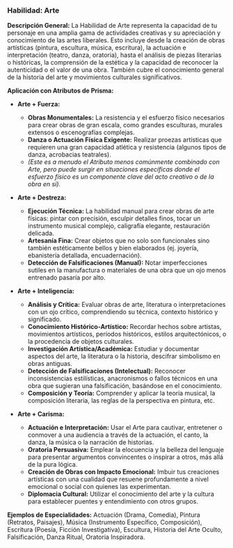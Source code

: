 ### Habilidad: Arte

**Descripción General:**
La Habilidad de Arte representa la capacidad de tu personaje en una amplia gama de actividades creativas y su apreciación y conocimiento de las artes liberales. Esto incluye desde la creación de obras artísticas (pintura, escultura, música, escritura), la actuación e interpretación (teatro, danza, oratoria), hasta el análisis de piezas literarias o históricas, la comprensión de la estética y la capacidad de reconocer la autenticidad o el valor de una obra. También cubre el conocimiento general de la historia del arte y movimientos culturales significativos.

**Aplicación con Atributos de Prisma:**

*   **Arte + Fuerza:**
    *   **Obras Monumentales:** La resistencia y el esfuerzo físico necesarios para crear obras de gran escala, como grandes esculturas, murales extensos o escenografías complejas.
    *   **Danza o Actuación Física Exigente:** Realizar proezas artísticas que requieren una gran capacidad atlética y resistencia (algunos tipos de danza, acrobacias teatrales).
    *   *(Este es a menudo el Atributo menos comúnmente combinado con Arte, pero puede surgir en situaciones específicas donde el esfuerzo físico es un componente clave del acto creativo o de la obra en sí).*

*   **Arte + Destreza:**
    *   **Ejecución Técnica:** La habilidad manual para crear obras de arte físicas: pintar con precisión, esculpir detalles finos, tocar un instrumento musical complejo, caligrafía elegante, restauración delicada.
    *   **Artesanía Fina:** Crear objetos que no solo son funcionales sino también estéticamente bellos y bien elaborados (ej. joyería, ebanistería detallada, encuadernación).
    *   **Detección de Falsificaciones (Manual):** Notar imperfecciones sutiles en la manufactura o materiales de una obra que un ojo menos entrenado pasaría por alto.

*   **Arte + Inteligencia:**
    *   **Análisis y Crítica:** Evaluar obras de arte, literatura o interpretaciones con un ojo crítico, comprendiendo su técnica, contexto histórico y significado.
    *   **Conocimiento Histórico-Artístico:** Recordar hechos sobre artistas, movimientos artísticos, períodos históricos, estilos arquitectónicos, o la procedencia de objetos culturales.
    *   **Investigación Artística/Académica:** Estudiar y documentar aspectos del arte, la literatura o la historia, descifrar simbolismo en obras antiguas.
    *   **Detección de Falsificaciones (Intelectual):** Reconocer inconsistencias estilísticas, anacronismos o fallos técnicos en una obra que sugieran una falsificación, basándose en el conocimiento.
    *   **Composición y Teoría:** Comprender y aplicar la teoría musical, la composición literaria, las reglas de la perspectiva en pintura, etc.
      
*   **Arte + Carisma:**
    *   **Actuación e Interpretación:** Usar el Arte para cautivar, entretener o conmover a una audiencia a través de la actuación, el canto, la danza, la música o la narración de historias.
    *   **Oratoria Persuasiva:** Emplear la elocuencia y la belleza del lenguaje para presentar argumentos convincentes o inspirar a otros, más allá de la pura lógica.
    *   **Creación de Obras con Impacto Emocional:** Imbuir tus creaciones artísticas con una cualidad que resuene profundamente a nivel emocional o social con quienes las experimentan.
    *   **Diplomacia Cultural:** Utilizar el conocimiento del arte y la cultura para establecer puentes y entendimiento con otros grupos.
      
**Ejemplos de Especialidades:**
Actuación (Drama, Comedia), Pintura (Retratos, Paisajes), Música (Instrumento Específico, Composición), Escritura (Poesía, Ficción Investigativa), Escultura, Historia del Arte Oculto, Falsificación, Danza Ritual, Oratoria Inspiradora.
